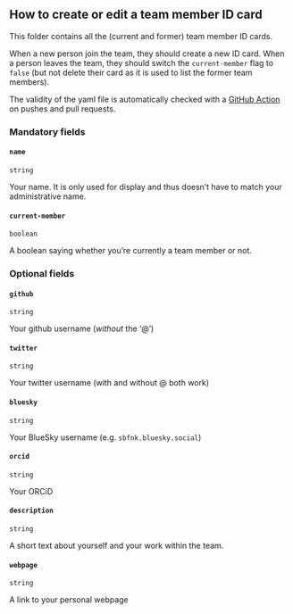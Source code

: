 
<!-- README.md is generated from README.Rmd. Please edit that file -->

## How to create or edit a team member ID card

This folder contains all the (current and former) team member ID cards.

When a new person join the team, they should create a new ID card. When
a person leaves the team, they should switch the `current-member` flag
to `false` (but not delete their card as it is used to list the former
team members).

The validity of the yaml file is automatically checked with a [GitHub
Action](https://github.com/epiforecasts/epiforecasts-distill/blob/main/.github/workflows/validate-team-member-id.yaml)
on pushes and pull requests.

### Mandatory fields

#### `name`

`string`

Your name. It is only used for display and thus doesn’t have to match
your administrative name.

#### `current-member`

`boolean`

A boolean saying whether you’re currently a team member or not.

### Optional fields

#### `github`

`string`

Your github username (*without* the ‘@’)

#### `twitter`

`string`

Your twitter username (with and without @ both work)

#### `bluesky`

`string`

Your BlueSky username (e.g. `sbfnk.bluesky.social`)

#### `orcid`

`string`

Your ORCiD

#### `description`

`string`

A short text about yourself and your work within the team.

#### `webpage`

`string`

A link to your personal webpage
